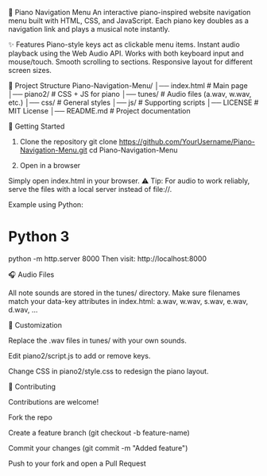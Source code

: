 🎹 Piano Navigation Menu
An interactive piano-inspired website navigation menu built with HTML, CSS, and JavaScript.
Each piano key doubles as a navigation link and plays a musical note instantly.

✨ Features
Piano-style keys act as clickable menu items.
Instant audio playback using the Web Audio API.
Works with both keyboard input and mouse/touch.
Smooth scrolling to sections.
Responsive layout for different screen sizes.

📂 Project Structure
Piano-Navigation-Menu/ │── index.html # Main page │── piano2/ # CSS + JS for piano │── tunes/ # Audio files (a.wav, w.wav, etc.) │── css/ # General styles │── js/ # Supporting scripts │── LICENSE # MIT License │── README.md # Project documentation

🚀 Getting Started

1. Clone the repository
git clone https://github.com/YourUsername/Piano-Navigation-Menu.git
cd Piano-Navigation-Menu

2. Open in a browser

Simply open index.html in your browser.
⚠️ Tip: For audio to work reliably, serve the files with a local server instead of file://.

Example using Python:
# Python 3
python -m http.server 8000
Then visit: http://localhost:8000

🎧 Audio Files

All note sounds are stored in the tunes/ directory.
Make sure filenames match your data-key attributes in index.html:
a.wav, w.wav, s.wav, e.wav, d.wav, ...

🔧 Customization

Replace the .wav files in tunes/ with your own sounds.

Edit piano2/script.js to add or remove keys.

Change CSS in piano2/style.css to redesign the piano layout.

🤝 Contributing

Contributions are welcome!

Fork the repo

Create a feature branch (git checkout -b feature-name)

Commit your changes (git commit -m "Added feature")

Push to your fork and open a Pull Request
